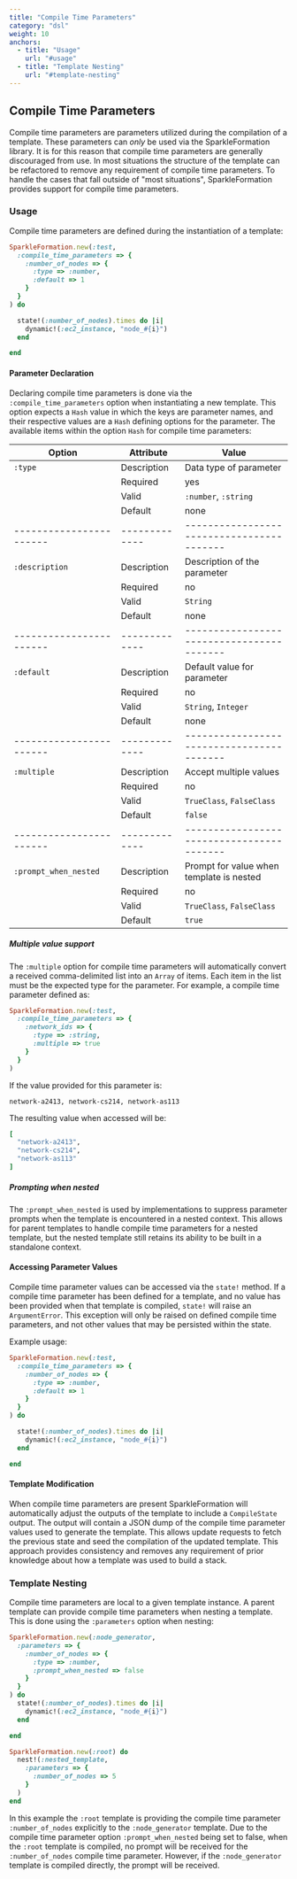 ```yaml
---
title: "Compile Time Parameters"
category: "dsl"
weight: 10
anchors:
  - title: "Usage"
    url: "#usage"
  - title: "Template Nesting"
    url: "#template-nesting"
---
```


## Compile Time Parameters

Compile time parameters are parameters utilized during the compilation
of a template. These parameters can _only_ be used via the SparkleFormation
library. It is for this reason that compile time parameters are generally
discouraged from use. In most situations the structure of the template
can be refactored to remove any requirement of compile time parameters. To
handle the cases that fall outside of "most situations", SparkleFormation
provides support for compile time parameters.

### Usage

Compile time parameters are defined during the instantiation of a template:

~~~ruby
SparkleFormation.new(:test,
  :compile_time_parameters => {
    :number_of_nodes => {
      :type => :number,
      :default => 1
    }
  }
) do

  state!(:number_of_nodes).times do |i|
    dynamic!(:ec2_instance, "node_#{i}")
  end

end
~~~

#### Parameter Declaration

Declaring compile time parameters is done via the `:compile_time_parameters`
option when instantiating a new template. This option expects a `Hash` value
in which the keys are parameter names, and their respective values are a `Hash`
defining options for the parameter. The available items within the option
`Hash` for compile time parameters:


| Option                | Attribute   | Value
|-----------------------|-------------|-----------------------------------------
| `:type`               | Description | Data type of parameter
|                       | Required    | yes
|                       | Valid       | `:number`, `:string`
|                       | Default     | none
|-----------------------|-------------|-----------------------------------------
| `:description`        | Description | Description of the parameter
|                       | Required    | no
|                       | Valid       | `String`
|                       | Default     | none
|-----------------------|-------------|-----------------------------------------
| `:default`            | Description | Default value for parameter
|                       | Required    | no
|                       | Valid       | `String`, `Integer`
|                       | Default     | none
|-----------------------|-------------|-----------------------------------------
| `:multiple`           | Description | Accept multiple values
|                       | Required    | no
|                       | Valid       | `TrueClass`, `FalseClass`
|                       | Default     | `false`
|-----------------------|-------------|-----------------------------------------
| `:prompt_when_nested` | Description | Prompt for value when template is nested
|                       | Required    | no
|                       | Valid       | `TrueClass`, `FalseClass`
|                       | Default     | `true`

##### Multiple value support

The `:multiple` option for compile time parameters will automatically convert
a received comma-delimited list into an `Array` of items. Each item in the list
must be the expected type for the parameter. For example, a compile time parameter
defined as:

~~~ruby
SparkleFormation.new(:test,
  :compile_time_parameters => {
    :network_ids => {
      :type => :string,
      :multiple => true
    }
  }
)
~~~

If the value provided for this parameter is:

~~~
network-a2413, network-cs214, network-as113
~~~

The resulting value when accessed will be:

~~~ruby
[
  "network-a2413",
  "network-cs214",
  "network-as113"
]
~~~

##### Prompting when nested

The `:prompt_when_nested` is used by implementations to suppress parameter prompts
when the template is encountered in a nested context. This allows for parent templates
to handle compile time parameters for a nested template, but the nested template still
retains its ability to be built in a standalone context.

#### Accessing Parameter Values

Compile time parameter values can be accessed via the `state!` method. If a compile time
parameter has been defined for a template, and no value has been provided when that template
is compiled, `state!` will raise an `ArgumentError`. This exception will only be raised on
defined compile time parameters, and not other values that may be persisted within the state.

Example usage:

~~~ruby
SparkleFormation.new(:test,
  :compile_time_parameters => {
    :number_of_nodes => {
      :type => :number,
      :default => 1
    }
  }
) do

  state!(:number_of_nodes).times do |i|
    dynamic!(:ec2_instance, "node_#{i}")
  end

end
~~~

#### Template Modification

When compile time parameters are present SparkleFormation will automatically adjust the outputs
of the template to include a `CompileState` output. The output will contain a JSON dump of the
compile time parameter values used to generate the template. This allows update requests to
fetch the previous state and seed the compilation of the updated template. This approach provides
consistency and removes any requirement of prior knowledge about how a template was used to build
a stack.

### Template Nesting

Compile time parameters are local to a given template instance. A parent template can provide
compile time parameters when nesting a template. This is done using the `:parameters` option
when nesting:

~~~ruby
SparkleFormation.new(:node_generator,
  :parameters => {
    :number_of_nodes => {
      :type => :number,
      :prompt_when_nested => false
    }
  }
) do
  state!(:number_of_nodes).times do |i|
    dynamic!(:ec2_instance, "node_#{i}")
  end

end

SparkleFormation.new(:root) do
  nest!(:nested_template,
    :parameters => {
      :number_of_nodes => 5
    }
  )
end
~~~

In this example the `:root` template is providing the compile time parameter `:number_of_nodes`
explicitly to the `:node_generator` template. Due to the compile time parameter option
`:prompt_when_nested` being set to false, when the `:root` template is compiled, no prompt
will be received for the `:number_of_nodes` compile time parameter. However, if the
`:node_generator` template is compiled directly, the prompt will be received.

